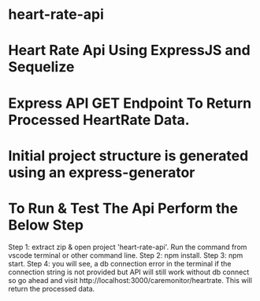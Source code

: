 # heart-rate-api
# Heart Rate Api Using ExpressJS and Sequelize
# Express API GET Endpoint To Return Processed HeartRate Data.
# Initial project structure is generated using an express-generator
# To Run & Test The Api Perform the Below Step

Step 1: extract zip & open project 'heart-rate-api'. Run the command from vscode terminal or other command line. 
Step 2: npm install.
Step 3: npm start.
Step 4: you will see, a db connection error in the terminal if the connection string is not provided but API will still work without db connect so go ahead and visit http://localhost:3000/caremonitor/heartrate. This will return the processed data.
